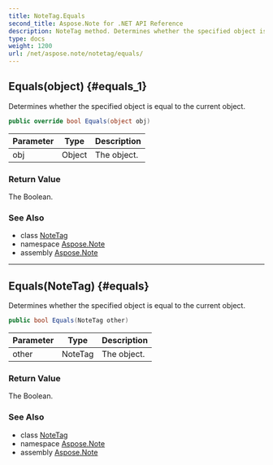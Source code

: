 ```yaml
---
title: NoteTag.Equals
second_title: Aspose.Note for .NET API Reference
description: NoteTag method. Determines whether the specified object is equal to the current object
type: docs
weight: 1200
url: /net/aspose.note/notetag/equals/
---
```

## Equals(object) {#equals_1}

Determines whether the specified object is equal to the current object.

```csharp
public override bool Equals(object obj)
```

| Parameter | Type | Description |
| --- | --- | --- |
| obj | Object | The object. |

### Return Value

The Boolean.

### See Also

* class [NoteTag](../)
* namespace [Aspose.Note](../../notetag/)
* assembly [Aspose.Note](../../../)

---

## Equals(NoteTag) {#equals}

Determines whether the specified object is equal to the current object.

```csharp
public bool Equals(NoteTag other)
```

| Parameter | Type | Description |
| --- | --- | --- |
| other | NoteTag | The object. |

### Return Value

The Boolean.

### See Also

* class [NoteTag](../)
* namespace [Aspose.Note](../../notetag/)
* assembly [Aspose.Note](../../../)


